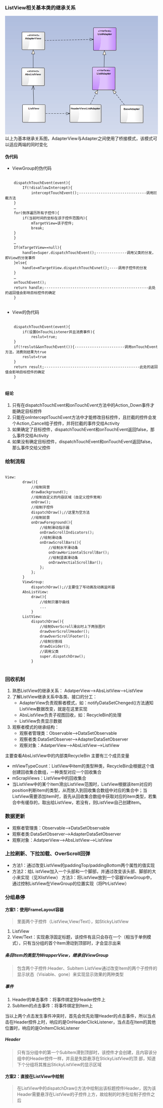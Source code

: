 ### ListView相关基本类的继承关系
![img](preview/ListView_ClassShop.png)
以上为基本继承关系图，AdapterView与Adapter之间使用了桥接模式，该模式可以适应两端的同时变化

#### 伪代码
* ViewGroup的伪代码
<pre><code>
	dispatchTouchEvent(event){
		If(!disallowIntercept){
			interceptTouchEvent();-------------------------------调用拦截方法
	}
	…
	for(倒序遍历所有子控件){
		if(当前时间的坐标在该子控件范围内){
			mTargetView=该子控件;
			break;
	}
	}
	…
	If(mTargetView==null){
		handle=Super.dispatchTouchEvent();--------------调用父类的分发，即View的分发事件
	}else{
		handle=mTargetView.dispatchTouchEvnet();----调用子控件的分发
	}
	…
	onTouchEvent();
	return handle;------------------------------------------------此处的返回值会影响目标控件的确定
	}

</code></pre>
* View的伪代码
<pre><code>
	dispatchTouchEvent(event){
		if(设置OnTouchListener并且消费事件){
			reslut=true;
	}
	if(!reslut&&onTouchEvent()){-----------------------调用onTouchEvent方法，消费则结果为true
		reslut=true
	}
	return result;--------------------------------------------此处的返回值会影响目标控件的确定
	}

</code></pre>
#### 结论
1. 只有在dispatchTouchEvent和onTouchEvent方法中的Action_Down事件才能确定目标控件
2. 只能在onInterceptTouchEvent方法中才能修改目标控件，且拦截的控件会发个Action_Cancel给子控件，并将拦截的事件交给Activity
3. 如果确定了目标控件，dispatchTouchEvent和onTouchEvent返回false，那么事件交给Activity
4. 如果没有确定目标控件，dispatchTouchEvent和onTouchEvent返回false，那么事件交给父控件

### 绘制流程
<pre><code>
View:
		draw(){
			//绘制背景
			drawBackground();
			//绘制自定义的内容区域（自定义控件常用）
			onDraw();
			//绘制子控件
			dispatchDraw();//这里为空方法
			//绘制前景
			onDrawForeground(){
				//绘制滑动指示器
				onDrawScrollIndicators();
				//绘制滑动条
				onDrawScrollBars(){
					//绘制水平滑动条
					onDrawHorizontalScrollBar();
					//绘制竖直滑动条
					onDrawVectialScrollBar();
				};
			};
		}
		ViewGroup:
			dispatchDraw();//主要住了写动画及动画监听器
		AbsListView:
			draw(){
				//绘制贝塞尔曲线
				...
			}
		ListView:
			dispatchDraw(){
				//绘制OverScroll滑出时上下两张图片
				drawOverScrollHeader();
				drawOverScrollFooter();
				//绘制分割线
				drawDivider();
				//调用父类
				super.dispatchDraw();
			}

</code></pre>

### 回收机制

1. 熟悉ListView的继承关系：
AdatperView-->AbsListView-->ListView
2. 了解ListView继承关系中各类、接口的分工：
	- AdapterView负责观察者模式，如：notifyDataSetChenged()方法通知ListView数据改变，就是在这里实现
	- AbsListView负责子视图回收，如：RecycleBin的处理
	- ListView负责显示数据
3. 观察者模式的继承结构：
	- 观察者管理类：Observable-->DataSetObservable
	- 观察者类:DataSetObserver-->AdapterDataSetObserver
	- 观察对象：AdatperView-->AbsListView-->ListView

主要查看AbsListView中的内部类RecycleBin
主要有三个成员变量


* mViewTypeCount：ListView中item的类型种类，RecycleBin会根据这个值创建回收集合数组，一种类型对应一个回收集合
* mScrapViews：ListView中的回收集合
* 当ListView中的某个item滑出ListView范围时，ListView根据该item对应的position判断item的类型，从而放入到回收集合数组中对应的集合中；当ListView需要添加item时，首先从回收集合数组中获取对应的item类型，若集合中有缓存的，取出给ListView，若没有，则ListView自己创建item。

### 数据更新
* 观察者管理类：Observable-->DataSetObservable
* 观察者类:DataSetObserver-->AdapterDataSetObserver
* 观察对象：AdatperView-->AbsListView-->ListView


### 上拉刷新、下拉加载、OverScroll回弹

* 方法1：通过改变ListView的paddingTop/paddingBottom两个属性的值实现
* 方法2：给L istView加入一个头部和一个脚部，并通过改变该头部、脚部的大小来实现（见XlistView）
方法3：将ListView放到一个容器ViewGroup中，通过控制ListView在ViewGroup的位置实现（将PtrListView）


### 分组悬停
#### 方案1：使用FrameLayout容器
> 里面两个子控件（ListView,View/Text），如StickyListView

1. ListView
2. View/Text：实现悬浮固定标题，该控件有且只会存在一个（相当于单例模式），只有当分组的首个Item滑动到顶部时，才会显示出来

##### 条目Item的类型为WrapperView，继承自ViewGroup
> 包含两个子控件:Header、SubItem
> ListView通过改变Item的两个子控件的显示状态（Visiable、gone）来实现显示效果的两种类型

##### 事件
1. Header的单击事件：将事件绑定到Header控件上
2. SubItem的点击事件：将事件绑定到Item上
  
当以上两个点击发生事件冲突时，首先会优先处理Header的点击事件，所以当点击在Header控件上时，响应的是OnHeaderClickListener，当点击在Item的其他位置时，响应的是OnItemClickListener

##### Header
> 只有当分组中的第一个SubItem滑到顶部时，该控件才会创建，且内容该分组中的Header控件一样，并且是失踪悬浮在StickyListView的顶 部，知道下个分组将其推出StickyListView的显示区域

#### 方案2：直接在ListView中绘制
> 在ListView中的dispatchDraw()方法中绘制出该标题控件Header，因为该Header需要悬浮在ListView的子控件上方，故绘制的时序在绘制子控件之后